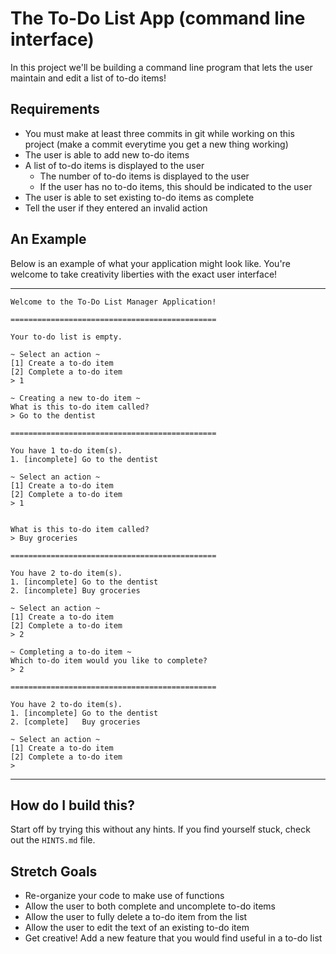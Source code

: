 # The To-Do List App (command line interface)

In this project we'll be building a command line program that lets the user maintain and edit a list of to-do items!

## Requirements

* You must make at least three commits in git while working on this project (make a commit everytime you get a new thing working)
* The user is able to add new to-do items
* A list of to-do items is displayed to the user
  * The number of to-do items is displayed to the user
  * If the user has no to-do items, this should be indicated to the user
* The user is able to set existing to-do items as complete
* Tell the user if they entered an invalid action

## An Example

Below is an example of what your application might look like. You're welcome to take creativity liberties with the exact user interface!

---

```
Welcome to the To-Do List Manager Application! 

==============================================

Your to-do list is empty.

~ Select an action ~
[1] Create a to-do item
[2] Complete a to-do item
> 1

~ Creating a new to-do item ~
What is this to-do item called?
> Go to the dentist

==============================================

You have 1 to-do item(s).
1. [incomplete] Go to the dentist

~ Select an action ~
[1] Create a to-do item
[2] Complete a to-do item
> 1


What is this to-do item called?
> Buy groceries

==============================================

You have 2 to-do item(s).
1. [incomplete] Go to the dentist
2. [incomplete] Buy groceries

~ Select an action ~
[1] Create a to-do item
[2] Complete a to-do item
> 2

~ Completing a to-do item ~
Which to-do item would you like to complete?
> 2

==============================================

You have 2 to-do item(s).
1. [incomplete] Go to the dentist
2. [complete]   Buy groceries

~ Select an action ~
[1] Create a to-do item
[2] Complete a to-do item
>
```

---

## How do I build this?

Start off by trying this without any hints. If you find yourself stuck, check out the `HINTS.md` file.

## Stretch Goals

* Re-organize your code to make use of functions
* Allow the user to both complete and uncomplete to-do items
* Allow the user to fully delete a to-do item from the list
* Allow the user to edit the text of an existing to-do item
* Get creative! Add a new feature that you would find useful in a to-do list
